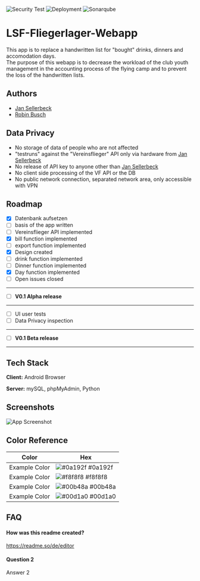 ![Security Test](https://github.com/henry4711lp/LSF-Fliegerlager-Webapp/actions/workflows/codeql-analysis.yml/badge.svg) ![Deployment](https://github.com/henry4711lp/LSF-Fliegerlager-Webapp/actions/workflows/python-publish.yml/badge.svg) ![Sonarqube](https://github.com/henry4711lp/LSF-Fliegerlager-Webapp/actions/workflows/sonarqube-scanner.yml/badge.svg)
# LSF-Fliegerlager-Webapp

This app is to replace a handwritten list for "bought" drinks, dinners and accomodation days.  
The purpose of this webapp is to decrease the workload of the club youth management in the accounting process of the flying camp and to prevent the loss of the handwritten lists.


## Authors

- [Jan Sellerbeck](https://www.github.com/henry4711lp)
- [Robin Busch](https://www.github.com/rbn-de)


## Data Privacy
- No storage of data of people who are not affected
- "testruns" against the "Vereinsflieger" API only via hardware from [Jan Sellerbeck](https://www.github.com/henry4711lp)
- No release of API key to anyone other than [Jan Sellerbeck](https://www.github.com/henry4711lp)
- No client side processing of the VF API or the DB
- No public network connection, separated network area, only accessible with VPN

## Roadmap

- [X]  Datenbank aufsetzen
- [ ]  basis of the app written
- [ ]  Vereinsflieger API implemented
- [X]  bill function implemented
- [ ]  export function implemented
- [X]  Design created
- [ ]  drink function implemented
- [ ]  Dinner function implemented
- [X]  Day function implemented
- [ ]  Open issues closed
------------------------------------
- [ ] **V0.1 Alpha release**
------------------------------------
- [ ] UI user tests
- [ ] Data Privacy inspection
------------------------------------
- [ ] **V0.1 Beta release**
------------------------------------

## Tech Stack

**Client:** Android Browser

**Server:** mySQL, phpMyAdmin, Python


## Screenshots

![App Screenshot](https://via.placeholder.com/468x300?text=App+Screenshot+Here)

## Color Reference

| Color             | Hex                                                                |
| ----------------- | ------------------------------------------------------------------ |
| Example Color | ![#0a192f](https://via.placeholder.com/10/0a192f?text=+) #0a192f |
| Example Color | ![#f8f8f8](https://via.placeholder.com/10/f8f8f8?text=+) #f8f8f8 |
| Example Color | ![#00b48a](https://via.placeholder.com/10/00b48a?text=+) #00b48a |
| Example Color | ![#00d1a0](https://via.placeholder.com/10/00b48a?text=+) #00d1a0 |


## FAQ

#### How was this readme created?

https://readme.so/de/editor

#### Question 2

Answer 2

